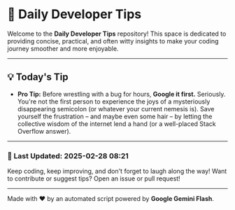 
# 🌟 Daily Developer Tips

Welcome to the **Daily Developer Tips** repository! This space is dedicated to providing concise, practical, and often witty insights to make your coding journey smoother and more enjoyable.

---

## 💡 Today's Tip

- **Pro Tip:**  Before wrestling with a bug for hours,  **Google it first.**  Seriously.  You're not the first person to experience the joys of a mysteriously disappearing semicolon (or whatever your current nemesis is).  Save yourself the frustration – and maybe even some hair – by letting the collective wisdom of the internet lend a hand (or a well-placed Stack Overflow answer).

---

### 📅 Last Updated: 2025-02-28 08:21

Keep coding, keep improving, and don't forget to laugh along the way! Want to contribute or suggest tips? Open an issue or pull request!

---

Made with ❤️ by an automated script powered by **Google Gemini Flash**.

